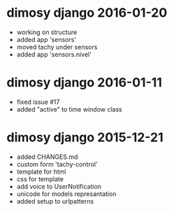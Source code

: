 
# dimosy django 2016-01-20

- working on structure
- added app 'sensors'
- moved tachy under sensors
- added app 'sensors.nivel'


# dimosy django 2016-01-11

- fixed issue #17
- added "active" to time window class


# dimosy django 2015-12-21

- added CHANGES.md
- custom form 'tachy-control'
- template for html
- css for template
- add voice to UserNotification
- unicode for models represantation
- added setup to urlpatterns

